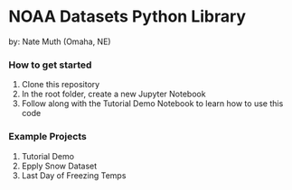 # NOAA Datasets Python Library
by: Nate Muth (Omaha, NE)

### How to get started
1. Clone this repository
2. In the root folder, create a new Jupyter Notebook
3. Follow along with the Tutorial Demo Notebook to learn how to use this code

### Example Projects
1. Tutorial Demo
1. Epply Snow Dataset
2. Last Day of Freezing Temps

